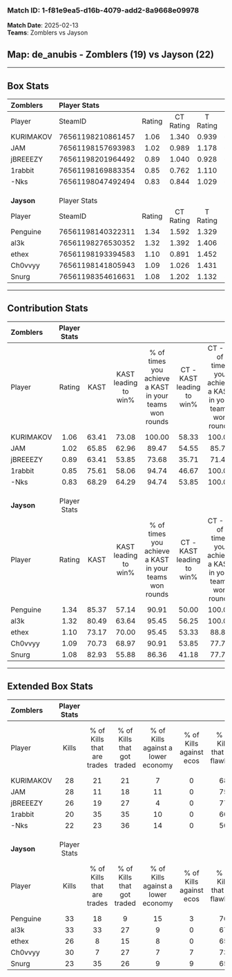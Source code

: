 ### Match ID: 1-f81e9ea5-d16b-4079-add2-8a9668e09978  
**Match Date**: 2025-02-13  
**Teams**: Zomblers vs Jayson  

## **Map**: de_anubis - Zomblers (19) vs Jayson (22)  
---  

## Box Stats  

| **Zomblers** | Player Stats      |        |           |          |       |      |       |         |        |      |     |
| :- | :- | :-: | :-: | :-: | :-: | :-: | :-: | :-: | :-: | :-: | :-: |
| Player       | SteamID           | Rating | CT Rating | T Rating | KAST  | ADR  | Kills | Assists | Deaths | K/D  | HS% |
| KURIMAKOV    | 76561198210861457 |  1.06  |   1.340   |  0.939   | 63.41 | 77.8 |  28   |    7    |   25   | 1.12 | 53  |
| JAM          | 76561198157693983 |  1.02  |   0.989   |  1.178   | 65.85 | 74.2 |  28   |    6    |   28   | 1.00 | 25  |
| jBREEEZY     | 76561198201964492 |  0.89  |   1.040   |  0.928   | 63.41 | 66.8 |  26   |    8    |   32   | 0.81 | 50  |
| 1rabbit      | 76561198169883354 |  0.85  |   0.762   |  1.110   | 75.61 | 56.9 |  20   |    9    |   30   | 0.67 | 60  |
| -Nks         | 76561198047492494 |  0.83  |   0.844   |  1.029   | 68.29 | 65.1 |  22   |    7    |   32   | 0.69 | 45  |
|              |                   |        |           |          |       |      |       |         |        |      |     |
|              |                   |        |           |          |       |      |       |         |        |      |     |
|              |                   |        |           |          |       |      |       |         |        |      |     |
| **Jayson**   | Player Stats      |        |           |          |       |      |       |         |        |      |     |
| Player       | SteamID           | Rating | CT Rating | T Rating | KAST  | ADR  | Kills | Assists | Deaths | K/D  | HS% |
| Penguine     | 76561198140322311 |  1.34  |   1.592   |  1.329   | 85.37 | 81.1 |  33   |    6    |   24   | 1.38 | 54  |
| al3k         | 76561198276530352 |  1.32  |   1.392   |  1.406   | 80.49 | 84.8 |  33   |   12    |   25   | 1.32 | 51  |
| ethex        | 76561198193394583 |  1.10  |   0.891   |  1.452   | 73.17 | 76.1 |  26   |   10    |   24   | 1.08 | 57  |
| Ch0vvyy      | 76561198141805943 |  1.09  |   1.026   |  1.431   | 70.73 | 70.6 |  30   |    2    |   27   | 1.11 | 20  |
| Snurg        | 76561198354616631 |  1.08  |   1.202   |  1.132   | 82.93 | 72.3 |  23   |   13    |   26   | 0.88 | 56  |
---  

## Contribution Stats  

| **Zomblers** | Player Stats |       |                      |                                                        |                           |                                                             |                          |                                                            |
| :- | :-: | :-: | :-: | :-: | :-: | :-: | :-: | :-: |
| Player       |    Rating    | KAST  | KAST leading to win% | % of times you achieve a KAST in your teams won rounds | CT - KAST leading to win% | CT - % of times you achieve a KAST in your teams won rounds | T - KAST leading to win% | T - % of times you achieve a KAST in your teams won rounds |
| KURIMAKOV    |     1.06     | 63.41 |        73.08         |                         100.00                         |           58.33           |                           100.00                            |          85.71           |                           100.00                           |
| JAM          |     1.02     | 65.85 |        62.96         |                         89.47                          |           54.55           |                            85.71                            |          68.75           |                           91.67                            |
| jBREEEZY     |     0.89     | 63.41 |        53.85         |                         73.68                          |           35.71           |                            71.43                            |          75.00           |                           75.00                            |
| 1rabbit      |     0.85     | 75.61 |        58.06         |                         94.74                          |           46.67           |                           100.00                            |          68.75           |                           91.67                            |
| -Nks         |     0.83     | 68.29 |        64.29         |                         94.74                          |           53.85           |                           100.00                            |          73.33           |                           91.67                            |
|              |              |       |                      |                                                        |                           |                                                             |                          |                                                            |
|              |              |       |                      |                                                        |                           |                                                             |                          |                                                            |
|              |              |       |                      |                                                        |                           |                                                             |                          |                                                            |
| **Jayson**   | Player Stats |       |                      |                                                        |                           |                                                             |                          |                                                            |
| Player       |    Rating    | KAST  | KAST leading to win% | % of times you achieve a KAST in your teams won rounds | CT - KAST leading to win% | CT - % of times you achieve a KAST in your teams won rounds | T - KAST leading to win% | T - % of times you achieve a KAST in your teams won rounds |
| Penguine     |     1.34     | 85.37 |        57.14         |                         90.91                          |           50.00           |                           100.00                            |          64.71           |                           84.62                            |
| al3k         |     1.32     | 80.49 |        63.64         |                         95.45                          |           56.25           |                           100.00                            |          70.59           |                           92.31                            |
| ethex        |     1.10     | 73.17 |        70.00         |                         95.45                          |           53.33           |                            88.89                            |          86.67           |                           100.00                           |
| Ch0vvyy      |     1.09     | 70.73 |        68.97         |                         90.91                          |           53.85           |                            77.78                            |          81.25           |                           100.00                           |
| Snurg        |     1.08     | 82.93 |        55.88         |                         86.36                          |           41.18           |                            77.78                            |          70.59           |                           92.31                            |
---  

## Extended Box Stats  

| **Zomblers** | Player Stats |                            |                            |                                    |                         |                              |                                 |        |                             |                                     |                          |                               |                            |
| :- | :-: | :-: | :-: | :-: | :-: | :-: | :-: | :-: | :-: | :-: | :-: | :-: | :-: |
| Player       |    Kills     | % of Kills that are trades | % of Kills that got traded | % of Kills against a lower economy | % of Kills against ecos | % of Kills that are flawless | % of Kills that are close duels | Deaths | % of Deaths that get traded | % of Deaths against a lower economy | % of Deaths against ecos | % of Deaths that are flawless | % of Deaths that are close |
| KURIMAKOV    |      28      |             21             |             21             |                 7                  |            0            |              68              |                0                |   25   |             28              |                  4                  |            0             |              68               |             0              |
| JAM          |      28      |             11             |             18             |                 11                 |            0            |              75              |                4                |   28   |             18              |                  0                  |            0             |              79               |             7              |
| jBREEEZY     |      26      |             19             |             27             |                 4                  |            0            |              77              |                4                |   32   |              9              |                  6                  |            0             |              78               |             3              |
| 1rabbit      |      20      |             35             |             35             |                 10                 |            0            |              60              |                0                |   30   |             23              |                  0                  |            0             |              60               |             13             |
| -Nks         |      22      |             23             |             36             |                 14                 |            0            |              50              |                0                |   32   |             25              |                  3                  |            0             |              59               |             3              |
|              |              |                            |                            |                                    |                         |                              |                                 |        |                             |                                     |                          |                               |                            |
|              |              |                            |                            |                                    |                         |                              |                                 |        |                             |                                     |                          |                               |                            |
|              |              |                            |                            |                                    |                         |                              |                                 |        |                             |                                     |                          |                               |                            |
| **Jayson**   | Player Stats |                            |                            |                                    |                         |                              |                                 |        |                             |                                     |                          |                               |                            |
| Player       |    Kills     | % of Kills that are trades | % of Kills that got traded | % of Kills against a lower economy | % of Kills against ecos | % of Kills that are flawless | % of Kills that are close duels | Deaths | % of Deaths that get traded | % of Deaths against a lower economy | % of Deaths against ecos | % of Deaths that are flawless | % of Deaths that are close |
| Penguine     |      33      |             18             |             9              |                 15                 |            3            |              76              |                3                |   24   |             38              |                  8                  |            0             |              58               |             0              |
| al3k         |      33      |             33             |             27             |                 9                  |            0            |              67              |                6                |   25   |             24              |                 12                  |            0             |              64               |             4              |
| ethex        |      26      |             8              |             15             |                 8                  |            0            |              65              |                8                |   24   |             21              |                 13                  |            0             |              63               |             0              |
| Ch0vvyy      |      30      |             7              |             27             |                 7                  |            7            |              73              |                7                |   27   |             22              |                  7                  |            0             |              81               |             0              |
| Snurg        |      23      |             35             |             26             |                 9                  |            9            |              65              |                0                |   26   |             27              |                  8                  |            0             |              65               |             0              |
